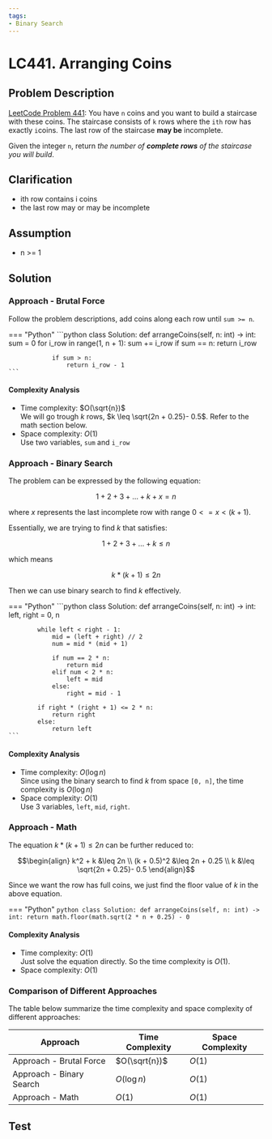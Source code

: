 ```yaml
---
tags:
- Binary Search
---
```


# LC441. Arranging Coins
## Problem Description
[LeetCode Problem 441](https://leetcode.com/problems/arranging-coins/): You have `n` coins and you want to build a staircase with these coins. The staircase consists of `k` rows where the `ith` row has exactly `i`coins. The last row of the staircase **may be** incomplete.

Given the integer `n`, return _the number of **complete rows** of the staircase you will build_.

## Clarification
- ith row contains i coins
- the last row may or may be incomplete

## Assumption
- n >= 1

## Solution
### Approach - Brutal Force
Follow the problem descriptions, add coins along each row until `sum >= n`.

=== "Python"
    ```python
    class Solution:
        def arrangeCoins(self, n: int) -> int:
            sum = 0
            for i_row in range(1, n + 1):
                sum += i_row
                if sum == n:
                    return i_row

                if sum > n:
                    return i_row - 1
    ```

#### Complexity Analysis
* Time complexity: $O(\sqrt{n})$  
We will go trough $k$ rows, $k \leq \sqrt{2n + 0.25}- 0.5$. Refer to the math section below.
* Space complexity: $O(1)$  
Use two variables, `sum` and `i_row`

### Approach - Binary Search
The problem can be expressed by the following equation:

$$1 + 2 + 3 + \dots + k + x = n$$

where $x$ represents the last incomplete row with range $0 <= x < (k + 1)$.

Essentially, we are trying to find $k$ that satisfies:

$$1 + 2 + 3 + \dots + k \leq n$$

which means

$$k * (k + 1) \leq 2n$$

Then we can use binary search to find $k$ effectively.

=== "Python"
    ```python
    class Solution:
        def arrangeCoins(self, n: int) -> int:
            left, right = 0, n

            while left < right - 1:
                mid = (left + right) // 2
                num = mid * (mid + 1)

                if num == 2 * n:
                    return mid
                elif num < 2 * n:
                    left = mid
                else:
                    right = mid - 1

            if right * (right + 1) <= 2 * n:
                return right
            else:
                return left
    ```

#### Complexity Analysis
* Time complexity: $O(\log n)$  
Since using the binary search to find $k$ from space `[0, n]`, the time complexity is $O(\log n)$
* Space complexity: $O(1)$  
Use 3 variables, `left`, `mid`, `right`.

### Approach - Math
The equation $k * (k + 1) \leq 2n$ can be further reduced to:

$$\begin{align} k^2 + k &\leq 2n \\ (k + 0.5)^2 &\leq 2n + 0.25 \\ k &\leq \sqrt{2n + 0.25}- 0.5 \end{align}$$

Since we want the row has full coins, we just find the floor value of $k$ in the above equation.

=== "Python"
    ```python
    class Solution:
        def arrangeCoins(self, n: int) -> int:
            return math.floor(math.sqrt(2 * n + 0.25) - 0
    ```

#### Complexity Analysis
* Time complexity: $O(1)$  
Just solve the equation directly. So the time complexity is $O(1)$.
* Space complexity: $O(1)$  

### Comparison of Different Approaches
The table below summarize the time complexity and space complexity of different approaches:

Approach 	 | Time Complexity 	| Space Complexity  
------------ | --------------- 	| ----------------
Approach - Brutal Force |  $O(\sqrt{n})$ 	   	   	| $O(1)$  
Approach - Binary Search |  $O(\log n)$      		| $O(1)$  
Approach - Math |  $O(1)$      		| $O(1)$  

## Test